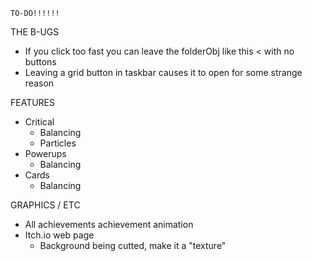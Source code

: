 <!-- ================ -->
	TO-DO!!!!!!
<!-- ================ -->

THE B-UGS
- If you click too fast you can leave the folderObj like this < with no buttons
- Leaving a grid button in taskbar causes it to open for some strange reason

FEATURES
- Critical
	* Balancing
	* Particles
- Powerups
	* Balancing
- Cards
	* Balancing

GRAPHICS / ETC
- All achievements achievement animation
- Itch.io web page
	* Background being cutted, make it a "texture"
